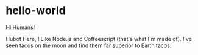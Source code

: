 # hello-world

Hi Humans!

Hubot Here, I Like Node.js and Coffeescript (that's what I'm made of).
I've seen tacos on the moon and find them far superior to Earth tacos.
